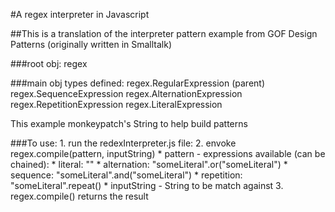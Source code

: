#A regex interpreter in Javascript

##This is a translation of the interpreter pattern example from GOF Design Patterns 
(originally written in Smalltalk)

###root obj:
    regex

###main obj types defined:
    regex.RegularExpression (parent)
    regex.SequenceExpression
    regex.AlternationExpression
    regex.RepetitionExpression
    regex.LiteralExpression

This example monkeypatch's String to help build patterns

###To use:
    1. run the redexInterpreter.js file:
    2. envoke regex.compile(pattern, inputString)
        * pattern - expressions available (can be chained):
            * literal: ""
            * alternation: "someLiteral".or("someLiteral")
            * sequence: "someLiteral".and("someLiteral")
            * repetition: "someLiteral".repeat()
        * inputString - String to be match against
    3. regex.compile() returns the result
